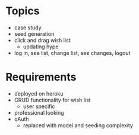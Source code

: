 # Topics

* case study
* seed generation
* click and drag wish list
    * updating hype
* log in, see list, change list, see changes, logout

# Requirements

* deployed on heroku
* CRUD functionality for wish list
    * user specific
* professional looking
* oAuth
    * replaced with model and seeding complexity
